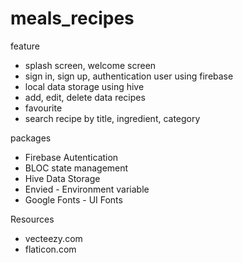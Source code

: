 # meals_recipes

feature

- splash screen, welcome screen
- sign in, sign up, authentication user using firebase
- local data storage using hive
- add, edit, delete data recipes
- favourite
- search recipe by title, ingredient, category

packages

- Firebase Autentication
- BLOC state management
- Hive Data Storage
- Envied - Environment variable
- Google Fonts - UI Fonts

Resources

- vecteezy.com
- flaticon.com

